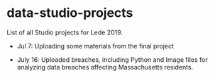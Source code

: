 # data-studio-projects

List of all Studio projects for Lede 2019.

* Jul 7: Uploading some materials from the final project

* July 16: Uploaded breaches, including Python and Image files for analyzing data breaches affecting Massachusetts residents.
